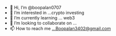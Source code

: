 - 👋 Hi, I’m @boopalan0707
- 👀 I’m interested in ...crypto investing
- 🌱 I’m currently learning ... web3
- 💞️ I’m looking to collaborate on ...
- 📫 How to reach me ...Boopalan3402@gmail.com 

<!---
boopalan0707/boopalan0707 is a ✨ special ✨ repository because its `README.md` (this file) appears on your GitHub profile.
You can click the Preview link to take a look at your changes.
--->

